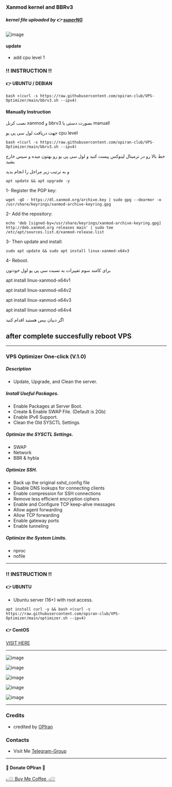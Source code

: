 ### Xanmod kernel and BBRv3 

##### kernel file uploaded by 👉 [superNG](https://github.com/SuperNG6/linux-setup.sh/releases)

![image](https://github.com/opiran-club/VPS-Optimizer/assets/130220895/4ba8e535-5d4a-435d-8e0f-62216da06367)


#### update
 - add cpu level 1


###  ‼️ INSTRUCTION ‼️

#### 👉 UBUNTU / DEBIAN
   
```
bash <(curl -s https://raw.githubusercontent.com/opiran-club/VPS-Optimizer/main/bbrv3.sh --ipv4)
```

#### Manually Instruction

نصب کرنل xanmod و bbrv3 بصورت دستی یا manuall

جهت دریافت لول سی پی یو cpu level
```
bash <(curl -s https://raw.githubusercontent.com/opiran-club/VPS-Optimizer/main/bbrv3.sh --ipv4)
```
خط بالا رو در ترمینال لینوکس پیست کنید و لول سی پی یو رو بهتون میده و سپس خارج بشید

و به ترتیب زیر مراحل را انجام بدید

```
apt update && apt upgrade -y
```

1- Register the PGP key:
```
wget -qO - https://dl.xanmod.org/archive.key | sudo gpg --dearmor -o /usr/share/keyrings/xanmod-archive-keyring.gpg
```

2- Add the repository:
```
echo 'deb [signed-by=/usr/share/keyrings/xanmod-archive-keyring.gpg] http://deb.xanmod.org releases main' | sudo tee /etc/apt/sources.list.d/xanmod-release.list
```

3- Then update and install: 
```
sudo apt update && sudo apt install linux-xanmod-x64v3
```

4- Reboot.

برای کامند سوم تغییرات به نسبت سی پی یو لول خودتون

apt install linux-xanmod-x64v1

apt install linux-xanmod-x64v2

apt install linux-xanmod-x64v3

apt install linux-xanmod-x64v4


اگر دبیان بیس هستید اقدام کنید

after complete succesfully reboot VPS
---------------------------------------------------------------------------------------------------------------------------------------
---------------------------------------------------------------------------------------------------------------------------------------

### VPS Optimizer One-click (V.1.0)

##### Description
 - Update, Upgrade, and Clean the server.
   
 ##### Install Useful Packages.
 - Enable Packages at Server Boot.
 - Create & Enable SWAP File. (Default is 2Gb)
 - Enable IPv6 Support.
 - Clean the Old SYSCTL Settings.
   
 ##### Optimize the SYSCTL Settings.
 - SWAP
 - Network
 - BBR & hybla
   
##### Optimize SSH.
 - Back up the original sshd_config file
 - Disable DNS lookups for connecting clients
 - Enable compression for SSH connections
 - Remove less efficient encryption ciphers
 - Enable and Configure TCP keep-alive messages
 - Allow agent forwarding
 - Allow TCP forwarding
 - Enable gateway ports
 - Enable tunneling
   
##### Optimize the System Limits.
 - nproc
 - nofile
   
---------------------------------------------------------------------------------------------------------------------------------------

###  ‼️ INSTRUCTION ‼️

#### 👉 UBUNTU
 - Ubuntu server (16+) with root access.
   
```
apt install curl -y && bash <(curl -s https://raw.githubusercontent.com/opiran-club/VPS-Optimizer/main/optimizer.sh --ipv4)
```

#### 👉 CentOS

[VISIT HERE](https://raw.githubusercontent.com/opiran-club/VPS-Optimizer/main/centos.md)

-------------------------------------------------------

![image](https://github.com/opiran-club/VPS-Optimizer/assets/130220895/62af50c5-9b7c-48c1-b8a8-8dbe47ad21b1)

![image](https://github.com/opiran-club/VPS-Optimizer/assets/130220895/d583e73b-fa4f-45ec-8a14-9bc1e0d5dfd3)

![image](https://github.com/opiran-club/VPS-Optimizer/assets/130220895/5632b209-86a3-4bd4-827a-ad4f8f52cd34)

![image](https://github.com/opiran-club/VPS-Optimizer/assets/130220895/015b3e29-d36b-478c-b63e-fb09e42d969e)

![image](https://github.com/opiran-club/VPS-Optimizer/assets/130220895/20445d26-b5cb-40a9-af2a-f3d8e6819f44)

---------------------------------------------------------------------------------------------------------------------------------------

### Credits
 - credited by [OPIran](https://github.com/opiran-club)

### Contacts
 - Visit Me [Telegram-Group](https://t,me/OPIranCluB)


---------------------------------------------------------------------------------------------------------------------------------------


#### 🎁 Donate OPIran 🎁


[👉🏼 Buy Me Coffee 👈🏼](https://hamibash.com/OPIran)

